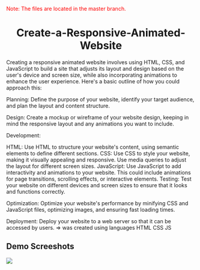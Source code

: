 <p style="color:red;">Note: The files are located in the master branch.</p>

<h1 align="center">Create-a-Responsive-Animated-Website</h1>
<p>
Creating a responsive animated website involves using HTML, CSS, and JavaScript to build a site that adjusts its layout and design based on the user's device and screen size, while also incorporating animations to enhance the user experience. Here's a basic outline of how you could approach this:

Planning: Define the purpose of your website, identify your target audience, and plan the layout and content structure.

Design: Create a mockup or wireframe of your website design, keeping in mind the responsive layout and any animations you want to include.

Development:

HTML: Use HTML to structure your website's content, using semantic elements to define different sections.
CSS: Use CSS to style your website, making it visually appealing and responsive. Use media queries to adjust the layout for different screen sizes.
JavaScript: Use JavaScript to add interactivity and animations to your website. This could include animations for page transitions, scrolling effects, or interactive elements.
Testing: Test your website on different devices and screen sizes to ensure that it looks and functions correctly.

Optimization: Optimize your website's performance by minifying CSS and JavaScript files, optimizing images, and ensuring fast loading times.

Deployment: Deploy your website to a web server so that it can be accessed by users.
=> was created using languages HTML CSS JS</p>

<h2>Demo Screeshots</h2>
<img src="https://github.com/the-artist-web/Create-a-Responsive-Animated-Website/assets/162612001/58051ee5-2321-4ab6-8ae3-e4d11dd3c447">
